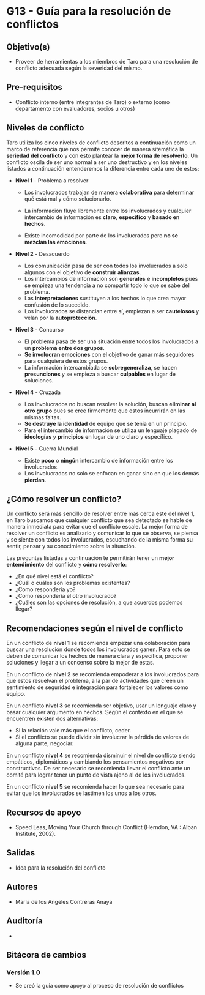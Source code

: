 # G13 - Guía para la resolución de conflictos

## Objetivo(s)

- Proveer de herramientas a los miembros de Taro para una resolución de conflicto adecuada según la severidad del mismo.

## Pre-requisitos

- Conflicto interno (entre integrantes de Taro) o externo (como departamento con evaluadores, socios u otros)

## Niveles de conflicto

Taro utiliza los cinco niveles de conflicto descritos a continuación como un marco de referencia que nos permite conocer de manera sitemática la **seriedad del conflicto** y con esto plantear la **mejor forma de resolverlo**. Un conflicto oscila de ser uno normal a ser uno destructivo y en los niveles listados a continuación entenderemos la diferencia entre cada uno de estos:

- **Nivel 1** - Problema a resolver

  - Los involucrados trabajan de manera **colaborativa** para determinar qué está mal y cómo solucionarlo.

  - La información fluye libremente entre los involucrados y cualquier intercambio de información es **claro**, **específico** y **basado en hechos**. 

  - Existe incomodidad por parte de los involucrados pero **no se mezclan las emociones**. 

- **Nivel 2** - Desacuerdo
  - Los comunicación pasa de ser con todos los involucrados a solo algunos con el objetivo de **construir alianzas**.
  - Los intercambios de información son **generales** e **incompletos** pues se empieza una tendencia a no compartir todo lo que se sabe del problema.
  - Las **interpretaciones** sustituyen a los hechos lo que crea mayor confusión de lo sucedido.
  - Los involucrados se distancian entre sí, empiezan a ser **cautelosos** y velan por la **autoprotección**.

- **Nivel 3** - Concurso
  - El problema pasa de ser una situación entre todos los involucrados a un **problema entre dos grupos**.
  - **Se involucran emociones** con el objetivo de ganar más seguidores para cualquiera de estos grupos.
  - La información intercambiada se **sobregeneraliza**, se hacen **presunciones** y se empieza a buscar **culpables** en lugar de soluciones.
- **Nivel 4** - Cruzada
  - Los involucrados no buscan resolver la solución, buscan **eliminar al otro grupo** pues se cree firmemente que estos incurrirán en las mismas faltas.
  - **Se destruye la identidad** de equipo que se tenía en un principio.
  - Para el intercambio de información se utiliza un lenguaje plagado de **ideologías** y **principios** en lugar de uno claro y específico.
- **Nivel 5** - Guerra Mundial
  - Existe **poco** o **ningún** intercambio de información entre los involucrados.
  - Los involucrados no solo se enfocan en ganar sino en que los demás **pierdan**.

## ¿Cómo resolver un conflicto?

Un conflicto será más sencillo de resolver entre más cerca este del nivel 1, en Taro buscamos que cualquier conflicto que sea detectado se hable de manera inmediata para evitar que el conflicto escale. La mejor forma de resolver un conflicto es analizarlo y comunicar lo que se observa, se piensa y se siente con todos los involucrados, escuchando de la misma forma su sentir, pensar y su conocimiento sobre la situación. 

Las preguntas listadas a continuación te permitirán tener un **mejor entendimiento** del conflicto y **cómo resolverlo**:

- ¿En qué nivel está el conflicto?
- ¿Cuál o cuáles son los problemas existentes?
- ¿Como respondería yo?
- ¿Como respondería el otro involucrado?
- ¿Cuáles son las opciones de resolución, a que acuerdos podemos llegar?

## Recomendaciones según el nivel de conflicto

En un conflicto de **nivel 1**  se recomienda empezar una colaboración para buscar una resolución donde todos los involucrados ganen. Para esto se deben de comunicar los hechos de manera clara y específica, proponer soluciones y llegar a un concenso sobre la mejor de estas.

En un conflicto de **nivel 2** se recomienda empoderar a los involucrados para que estos resuelvan el problema, a la par de actividades que creen un sentimiento de seguridad e integración para fortalecer los valores como equipo. 

En un conflicto **nivel 3** se recomienda ser objetivo, usar un lenguaje claro y basar cualquier argumento en hechos.  Según el contexto en el que se encuentren existen dos alternativas:

- Si la relación vale más que el conflicto, ceder.
- Si el conflicto se puede dividir sin involucrar la pérdida de valores de alguna parte, negociar.

En un conflicto **nivel 4** se recomienda disminuir el nivel de conflicto siendo empáticos, diplomáticos y cambiando los pensamientos negativos por constructivos. De ser necesario se recomienda llevar el conflicto ante un comité para lograr tener un punto de vista ajeno al de los involucrados.

En un conflicto **nivel 5** se recomienda hacer lo que sea necesario para evitar que los involucrados se lastimen los unos a los otros.

## Recursos de apoyo

- Speed Leas, Moving Your Church through Conflict (Herndon, VA : Alban Institute, 2002).

## Salidas

- Idea para la resolución del conflicto

## Autores

- María de los Angeles Contreras Anaya

## Auditoría

- 

## Bitácora de cambios

### Versión 1.0

- Se creó la guía como apoyo al proceso de resolución de conflictos

